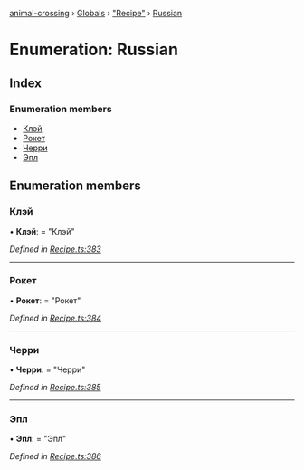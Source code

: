 [animal-crossing](../README.md) › [Globals](../globals.md) › ["Recipe"](../modules/_recipe_.md) › [Russian](_recipe_.russian.md)

# Enumeration: Russian

## Index

### Enumeration members

* [Клэй](_recipe_.russian.md#клэй)
* [Рокет](_recipe_.russian.md#рокет)
* [Черри](_recipe_.russian.md#черри)
* [Эпл](_recipe_.russian.md#эпл)

## Enumeration members

###  Клэй

• **Клэй**: = "Клэй"

*Defined in [Recipe.ts:383](https://github.com/Norviah/animal-crossing/blob/2c80bbc/module/types/Recipe.ts#L383)*

___

###  Рокет

• **Рокет**: = "Рокет"

*Defined in [Recipe.ts:384](https://github.com/Norviah/animal-crossing/blob/2c80bbc/module/types/Recipe.ts#L384)*

___

###  Черри

• **Черри**: = "Черри"

*Defined in [Recipe.ts:385](https://github.com/Norviah/animal-crossing/blob/2c80bbc/module/types/Recipe.ts#L385)*

___

###  Эпл

• **Эпл**: = "Эпл"

*Defined in [Recipe.ts:386](https://github.com/Norviah/animal-crossing/blob/2c80bbc/module/types/Recipe.ts#L386)*
